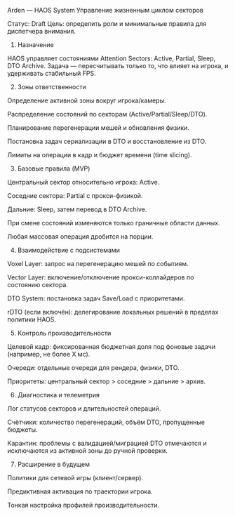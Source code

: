 Arden — HAOS System
Управление жизненным циклом секторов

Статус: Draft
Цель: определить роли и минимальные правила для диспетчера внимания.

1. Назначение

HAOS управляет состояниями Attention Sectors: Active, Partial, Sleep, DTO Archive.
Задача — пересчитывать только то, что влияет на игрока, и удерживать стабильный FPS.

2. Зоны ответственности

Определение активной зоны вокруг игрока/камеры.

Распределение состояний по секторам (Active/Partial/Sleep/DTO).

Планирование перегенерации мешей и обновления физики.

Постановка задач сериализации в DTO и восстановление из DTO.

Лимиты на операции в кадр и бюджет времени (time slicing).

3. Базовые правила (MVP)

Центральный сектор относительно игрока: Active.

Соседние сектора: Partial с прокси-физикой.

Дальние: Sleep, затем перевод в DTO Archive.

При смене состояний изменяются только граничные области данных.

Любая массовая операция дробится на порции.

4. Взаимодействие с подсистемами

Voxel Layer: запрос на перегенерацию мешей по событиям.

Vector Layer: включение/отключение прокси-коллайдеров по состоянию сектора.

DTO System: постановка задач Save/Load с приоритетами.

rDTO (если включён): делегирование локальных решений в пределах политики HAOS.

5. Контроль производительности

Целевой кадр: фиксированная бюджетная доля под фоновые задачи (например, не более X мс).

Очереди: отдельные очереди для рендера, физики, DTO.

Приоритеты: центральный сектор > соседние > дальние > архив.

6. Диагностика и телеметрия

Лог статусов секторов и длительностей операций.

Счётчики: количество перегенераций, объём DTO, пропущенные бюджеты.

Карантин: проблемы с валидацией/миграцией DTO отмечаются и исключаются из активной зоны до ручной проверки.

7. Расширение в будущем

Политики для сетевой игры (клиент/сервер).

Предиктивная активация по траектории игрока.

Тонкая настройка профилей производительности.
